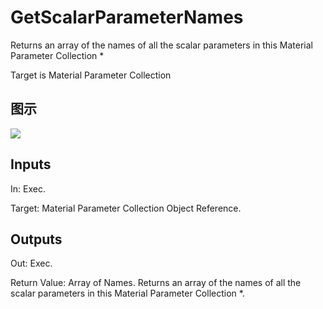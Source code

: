 # GetScalarParameterNames

Returns an array of the names of all the scalar parameters in this Material Parameter Collection *

Target is Material Parameter Collection

## 图示

![]($-20221218-20375243.png)

## Inputs

In: Exec.

Target: Material Parameter Collection Object Reference.  

## Outputs

Out: Exec.

Return Value: Array of Names. Returns an array of the names of all the scalar parameters in this Material Parameter Collection *.

